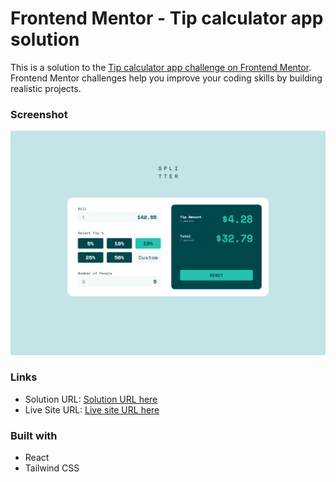 # Frontend Mentor - Tip calculator app solution

This is a solution to the [Tip calculator app challenge on Frontend Mentor](https://www.frontendmentor.io/challenges/tip-calculator-app-ugJNGbJUX). Frontend Mentor challenges help you improve your coding skills by building realistic projects.

### Screenshot

![](./public/Screenshot.png)

### Links

- Solution URL: [Solution URL here](https://github.com/NDK1195/tip-calculator-app)
- Live Site URL: [Live site URL here](https://tip-calculator-app-gamma-ruby.vercel.app/)

### Built with

- React
- Tailwind CSS

